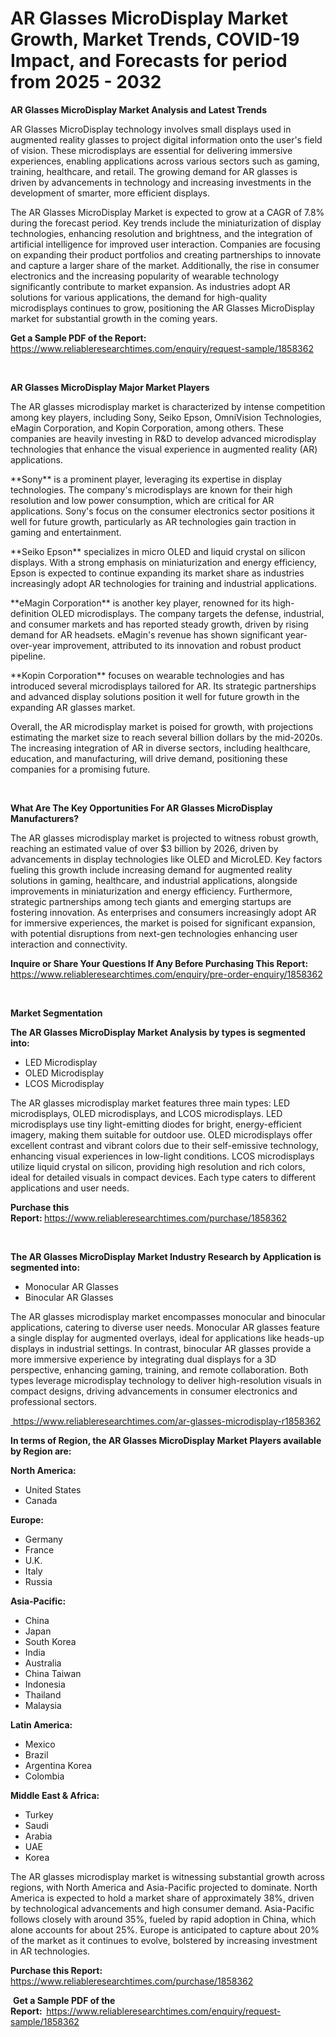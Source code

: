 <p><h1>AR Glasses MicroDisplay Market Growth, Market Trends, COVID-19 Impact, and Forecasts for period from 2025 - 2032</h1></p><p><strong>AR Glasses MicroDisplay Market Analysis and Latest Trends</strong></p>
<p><p>AR Glasses MicroDisplay technology involves small displays used in augmented reality glasses to project digital information onto the user's field of vision. These microdisplays are essential for delivering immersive experiences, enabling applications across various sectors such as gaming, training, healthcare, and retail. The growing demand for AR glasses is driven by advancements in technology and increasing investments in the development of smarter, more efficient displays.</p><p>The AR Glasses MicroDisplay Market is expected to grow at a CAGR of 7.8% during the forecast period. Key trends include the miniaturization of display technologies, enhancing resolution and brightness, and the integration of artificial intelligence for improved user interaction. Companies are focusing on expanding their product portfolios and creating partnerships to innovate and capture a larger share of the market. Additionally, the rise in consumer electronics and the increasing popularity of wearable technology significantly contribute to market expansion. As industries adopt AR solutions for various applications, the demand for high-quality microdisplays continues to grow, positioning the AR Glasses MicroDisplay market for substantial growth in the coming years.</p></p>
<p><strong>Get a Sample PDF of the Report:&nbsp;</strong> <a href="https://www.reliableresearchtimes.com/enquiry/request-sample/1858362?utm_campaign=3458&utm_medium=2&utm_source=Github&utm_content=ia&utm_term=15042025&utm_id=ar-glasses-microdisplay">https://www.reliableresearchtimes.com/enquiry/request-sample/1858362</a></p>
<p>&nbsp;</p>
<p><strong>AR Glasses MicroDisplay Major Market Players</strong></p>
<p><p>The AR glasses microdisplay market is characterized by intense competition among key players, including Sony, Seiko Epson, OmniVision Technologies, eMagin Corporation, and Kopin Corporation, among others. These companies are heavily investing in R&D to develop advanced microdisplay technologies that enhance the visual experience in augmented reality (AR) applications.</p><p>**Sony** is a prominent player, leveraging its expertise in display technologies. The company's microdisplays are known for their high resolution and low power consumption, which are critical for AR applications. Sony's focus on the consumer electronics sector positions it well for future growth, particularly as AR technologies gain traction in gaming and entertainment.</p><p>**Seiko Epson** specializes in micro OLED and liquid crystal on silicon displays. With a strong emphasis on miniaturization and energy efficiency, Epson is expected to continue expanding its market share as industries increasingly adopt AR technologies for training and industrial applications.</p><p>**eMagin Corporation** is another key player, renowned for its high-definition OLED microdisplays. The company targets the defense, industrial, and consumer markets and has reported steady growth, driven by rising demand for AR headsets. eMagin's revenue has shown significant year-over-year improvement, attributed to its innovation and robust product pipeline.</p><p>**Kopin Corporation** focuses on wearable technologies and has introduced several microdisplays tailored for AR. Its strategic partnerships and advanced display solutions position it well for future growth in the expanding AR glasses market.</p><p>Overall, the AR microdisplay market is poised for growth, with projections estimating the market size to reach several billion dollars by the mid-2020s. The increasing integration of AR in diverse sectors, including healthcare, education, and manufacturing, will drive demand, positioning these companies for a promising future.</p></p>
<p>&nbsp;</p>
<p><strong>What Are The Key Opportunities For AR Glasses MicroDisplay Manufacturers?</strong></p>
<p><p>The AR glasses microdisplay market is projected to witness robust growth, reaching an estimated value of over $3 billion by 2026, driven by advancements in display technologies like OLED and MicroLED. Key factors fueling this growth include increasing demand for augmented reality solutions in gaming, healthcare, and industrial applications, alongside improvements in miniaturization and energy efficiency. Furthermore, strategic partnerships among tech giants and emerging startups are fostering innovation. As enterprises and consumers increasingly adopt AR for immersive experiences, the market is poised for significant expansion, with potential disruptions from next-gen technologies enhancing user interaction and connectivity.</p></p>
<p><strong>Inquire or Share Your Questions If Any Before Purchasing This Report:</strong> <a href="https://www.reliableresearchtimes.com/enquiry/pre-order-enquiry/1858362?utm_campaign=3458&utm_medium=2&utm_source=Github&utm_content=ia&utm_term=15042025&utm_id=ar-glasses-microdisplay">https://www.reliableresearchtimes.com/enquiry/pre-order-enquiry/1858362</a></p>
<p>&nbsp;</p>
<p><strong>Market Segmentation</strong></p>
<p><strong>The AR Glasses MicroDisplay Market Analysis by types is segmented into:</strong></p>
<p><ul><li>LED Microdisplay</li><li>OLED Microdisplay</li><li>LCOS Microdisplay</li></ul></p>
<p><p>The AR glasses microdisplay market features three main types: LED microdisplays, OLED microdisplays, and LCOS microdisplays. LED microdisplays use tiny light-emitting diodes for bright, energy-efficient imagery, making them suitable for outdoor use. OLED microdisplays offer excellent contrast and vibrant colors due to their self-emissive technology, enhancing visual experiences in low-light conditions. LCOS microdisplays utilize liquid crystal on silicon, providing high resolution and rich colors, ideal for detailed visuals in compact devices. Each type caters to different applications and user needs.</p></p>
<p><strong>Purchase this Report:&nbsp;</strong><a href="https://www.reliableresearchtimes.com/purchase/1858362?utm_campaign=3458&utm_medium=2&utm_source=Github&utm_content=ia&utm_term=15042025&utm_id=ar-glasses-microdisplay">https://www.reliableresearchtimes.com/purchase/1858362</a></p>
<p>&nbsp;</p>
<p><strong>The AR Glasses MicroDisplay Market Industry Research by Application is segmented into:</strong></p>
<p><ul><li>Monocular AR Glasses</li><li>Binocular AR Glasses</li></ul></p>
<p><p>The AR glasses microdisplay market encompasses monocular and binocular applications, catering to diverse user needs. Monocular AR glasses feature a single display for augmented overlays, ideal for applications like heads-up displays in industrial settings. In contrast, binocular AR glasses provide a more immersive experience by integrating dual displays for a 3D perspective, enhancing gaming, training, and remote collaboration. Both types leverage microdisplay technology to deliver high-resolution visuals in compact designs, driving advancements in consumer electronics and professional sectors.</p></p>
<p><a href="https://www.reliableresearchtimes.com/ar-glasses-microdisplay-r1858362?utm_campaign=3458&utm_medium=2&utm_source=Github&utm_content=ia&utm_term=15042025&utm_id=ar-glasses-microdisplay">&nbsp;https://www.reliableresearchtimes.com/ar-glasses-microdisplay-r1858362</a></p>
<p><strong>In terms of Region, the AR Glasses MicroDisplay Market Players available by Region are:</strong></p>
<p>
    <p> <strong> North America: </strong>
        <ul>
            <li>United States</li>
            <li>Canada</li>
        </ul>
        </p> 
    <p> <strong> Europe: </strong>
        <ul>
            <li>Germany</li>
            <li>France</li>
            <li>U.K.</li>
            <li>Italy</li>
            <li>Russia</li>
        </ul>
        </p> 
    <p> <strong> Asia-Pacific: </strong>
        <ul>
            <li>China</li>
            <li>Japan</li>
            <li>South Korea</li>
            <li>India</li>
            <li>Australia</li>
            <li>China Taiwan</li>
            <li>Indonesia</li>
            <li>Thailand</li>
            <li>Malaysia</li>
        </ul>
        </p> 
    <p> <strong> Latin America: </strong>
        <ul>
            <li>Mexico</li>
            <li>Brazil</li>
            <li>Argentina Korea</li>
            <li>Colombia</li>
        </ul>
        </p> 
    <p> <strong> Middle East & Africa: </strong>
        <ul>
            <li>Turkey</li>
            <li>Saudi</li>
            <li>Arabia</li>
            <li>UAE</li>
            <li>Korea</li>
        </ul>
    </p>
    </p>
<p><p>The AR glasses microdisplay market is witnessing substantial growth across regions, with North America and Asia-Pacific projected to dominate. North America is expected to hold a market share of approximately 38%, driven by technological advancements and high consumer demand. Asia-Pacific follows closely with around 35%, fueled by rapid adoption in China, which alone accounts for about 25%. Europe is anticipated to capture about 20% of the market as it continues to evolve, bolstered by increasing investment in AR technologies.</p></p>
<p><strong>Purchase this Report: </strong><a href="https://www.reliableresearchtimes.com/purchase/1858362?utm_campaign=3458&utm_medium=2&utm_source=Github&utm_content=ia&utm_term=15042025&utm_id=ar-glasses-microdisplay">https://www.reliableresearchtimes.com/purchase/1858362</a></p>
<p>&nbsp;<strong>Get a Sample PDF of the Report:&nbsp;&nbsp;</strong><a href="https://www.reliableresearchtimes.com/enquiry/request-sample/1858362?utm_campaign=3458&utm_medium=2&utm_source=Github&utm_content=ia&utm_term=15042025&utm_id=ar-glasses-microdisplay">https://www.reliableresearchtimes.com/enquiry/request-sample/1858362</a></p>
<p><strong></strong></p>
<p><p></p><p></p><p></p></p>